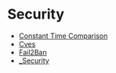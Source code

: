 # Security

- [Constant Time Comparison](constant-time-comparison.md)
- [Cves](cves/index.md)
- [Fail2Ban](fail2ban.md)
- [_Security](_security.md)
